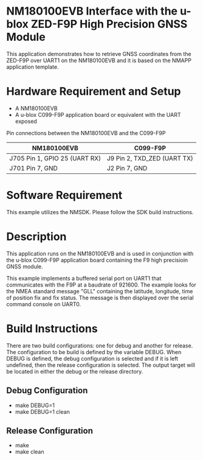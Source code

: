 # NM180100EVB Interface with the u-blox ZED-F9P High Precision GNSS Module

This application demonstrates how to retrieve GNSS coordinates from the ZED-F9P over
UART1 on the NM180100EVB and it is based on the NMAPP application template.

# Hardware Requirement and Setup

* A NM180100EVB
* A u-blox C099-F9P application board or equivalent with the UART exposed

Pin connections between the NM180100EVB and the C099-F9P

| NM180100EVB | C099-F9P |
| - | - |
| J705 Pin 1, GPIO 25 (UART RX) | J9 Pin 2, TXD_ZED (UART TX) |  
| J701 Pin 7, GND | J2 Pin 7, GND |

# Software Requirement

This example utilizes the NMSDK.  Please follow the SDK build instructions.

# Description

This application runs on the NM180100EVB and is used in conjunction with the 
u-blox C099-F9P application board containing the F9 high precisioin GNSS module.

This example implements a buffered serial port on UART1 that communicates with
the F9P at a baudrate of 921600.  The example looks for the NMEA standard message
"GLL" containing the latitude, longitude, time of position fix and fix status.
The message is then displayed over the serial command console on UART0.

# Build Instructions

There are two build configurations: one for debug and another for release.  The
configuration to be build is defined by the variable DEBUG.  When DEBUG is defined,
the debug configuration is selected and if it is left undefined, then the release
configuration is selected.  The output target will be located in either the debug or
the release directory.

## Debug Configuration
* make DEBUG=1
* make DEBUG=1 clean

## Release Configuration
* make
* make clean
